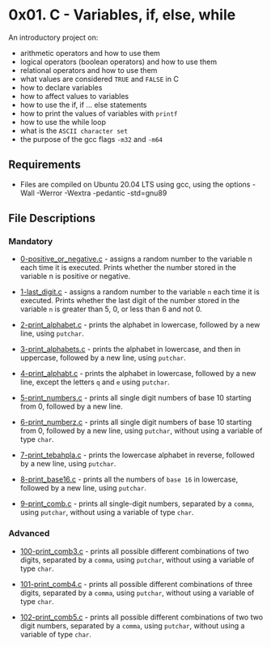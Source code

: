 # 0x01. C - Variables, if, else, while
An introductory project on:

- arithmetic operators and how to use them
- logical operators (boolean operators) and how to use them
- relational operators and how to use them
- what values are considered `TRUE` and `FALSE` in C
- how to declare variables
- how to affect values to variables
- how to use the if, if ... else statements
- how to print the values of variables with `printf`
- how to use the while loop
- what is the `ASCII character set`
- the purpose of the gcc flags `-m32` and `-m64`
## Requirements
- Files are compiled on Ubuntu 20.04 LTS using gcc, using the options -Wall -Werror -Wextra -pedantic -std=gnu89
## File Descriptions
### Mandatory
- [0-positive_or_negative.c](https://github.com/Gbeminiyi2022/alx-low_level_programming/blob/main/0x01-variables_if_else_while/0-positive_or_negative.c) - assigns a random number to the variable n each time it is executed. Prints whether the number stored in the variable n is positive or negative.

- [1-last_digit.c](https://github.com/Gbeminiyi2022/alx-low_level_programming/blob/main/0x01-variables_if_else_while/1-last_digit.c) - assigns a random number to the variable `n` each time it is executed. Prints whether the last digit of the number stored in the variable `n` is greater than 5, 0, or less than 6 and not 0.

- [2-print_alphabet.c](https://github.com/Gbeminiyi2022/alx-low_level_programming/blob/main/0x01-variables_if_else_while/2-print_alphabet.c) - prints the alphabet in lowercase, followed by a new line, using `putchar`.

- [3-print_alphabets.c](https://github.com/Gbeminiyi2022/alx-low_level_programming/blob/main/0x01-variables_if_else_while/3-print_alphabets.c) - prints the alphabet in lowercase, and then in uppercase, followed by a new line, using `putchar`.

- [4-print_alphabt.c](https://github.com/Gbeminiyi2022/alx-low_level_programming/blob/main/0x01-variables_if_else_while/4-print_alphabt.c) - prints the alphabet in lowercase, followed by a new line, except the letters `q` and `e` using `putchar`.

- [5-print_numbers.c](https://github.com/Gbeminiyi2022/alx-low_level_programming/blob/main/0x01-variables_if_else_while/5-print_numbers.c) - prints all single digit numbers of base 10 starting from 0, followed by a new line.

- [6-print_numberz.c](https://github.com/Gbeminiyi2022/alx-low_level_programming/blob/main/0x01-variables_if_else_while/6-print_numberz.c) - prints all single digit numbers of base 10 starting from 0, followed by a new line, using `putchar`, without using a variable of type `char`.

- [7-print_tebahpla.c](https://github.com/Gbeminiyi2022/alx-low_level_programming/blob/main/0x01-variables_if_else_while/7-print_tebahpla.c) - prints the lowercase alphabet in reverse, followed by a new line, using `putchar`.

- [8-print_base16.c](https://github.com/Gbeminiyi2022/alx-low_level_programming/blob/main/0x01-variables_if_else_while/8-print_base16.c) - prints all the numbers of `base 16` in lowercase, followed by a new line, using `putchar`.

- [9-print_comb.c](https://github.com/Gbeminiyi2022/alx-low_level_programming/blob/main/0x01-variables_if_else_while/9-print_comb.c) - prints all single-digit numbers, separated by a `comma`, using `putchar`, without using a variable of type `char`.

### Advanced
- [100-print_comb3.c](https://github.com/Gbeminiyi2022/alx-low_level_programming/blob/main/0x01-variables_if_else_while/100-print_comb3.c) - prints all possible different combinations of two digits, separated by a `comma`, using `putchar`, without using a variable of type `char`.

- [101-print_comb4.c](https://github.com/Gbeminiyi2022/alx-low_level_programming/blob/main/0x01-variables_if_else_while/101-print_comb4.c) - prints all possible different combinations of three digits, separated by a `comma`, using `putchar`, without using a variable of type `char`.

- [102-print_comb5.c](https://github.com/Gbeminiyi2022/alx-low_level_programming/blob/main/0x01-variables_if_else_while/102-print_comb5.c) - prints all possible different combinations of two two digit numbers, separated by a `comma`, using `putchar`, without using a variable of type `char`.
